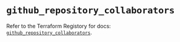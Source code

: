 # `github_repository_collaborators`

Refer to the Terraform Registory for docs: [`github_repository_collaborators`](https://registry.terraform.io/providers/integrations/github/5.37.0/docs/resources/repository_collaborators).
